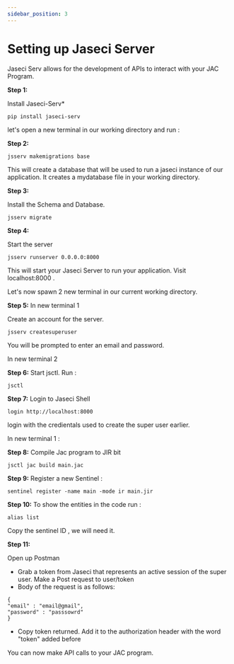 ```yaml
---
sidebar_position: 3
---
```


# Setting up Jaseci Server

Jaseci Serv allows for the development of APIs to interact with your JAC Program.

**Step 1:**

Install Jaseci-Serv*
```
pip install jaseci-serv
```

let's open a new terminal in our working directory and run :

**Step 2:**
```
jsserv makemigrations base
```
This will create a database that will be used to run a jaseci instance of our application. It creates a mydatabase file in your working directory.

**Step 3:**

Install the Schema and Database.

```
jsserv migrate
```

**Step 4:**

Start the server

```
jsserv runserver 0.0.0.0:8000
```
This will start your Jaseci Server to run your application. Visit localhost:8000 .

Let's now spawn 2 new terminal in our current working directory.

**Step 5:**
In new terminal 1

Create an account for the server.
```
jsserv createsuperuser
```
You will be prompted to enter an email and password.

In new  terminal 2

**Step 6:**
Start jsctl. Run :
```
jsctl
```

**Step 7:**
Login to Jaseci Shell
```
login http://localhost:8000
```
login with the credientals used to create the super user earlier.

In new terminal 1 :

**Step 8:**
Compile Jac program to JIR bit

```
jsctl jac build main.jac
```

**Step 9:**
Register a new Sentinel :

```
sentinel register -name main -mode ir main.jir
```

**Step 10:**
To show the entities in the code run :
```
alias list
```
Copy the sentinel ID , we will need it.


**Step 11:**

Open up Postman

* Grab a token from Jaseci that represents an active session of the super user. Make a Post request to user/token
* Body of the request is as follows:

```
{
"email" : "email@gmail",
"password" : "passsowrd"
}
```

* Copy token returned. Add it to the authorization header with the word "token" added before

You can now make API calls to your JAC program.
